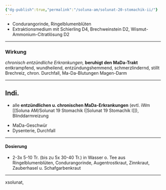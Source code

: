 ```yaml
---
{"dg-publish":true,"permalink":"/soluna-am/solunat-20-stomachik-ii/"}
---
```


* Condurangorinde, Ringelblumenblüten
* Extraktionsmedium mit Schierling D4, Brechweinstein D2, Wismut-Ammonium-Citratlösung D2
***
### Wirkung
*chronisch entzündliche Erkrankungen,* **beruhigt den MaDa-Trakt**
entkrampfend, wundheilend, entzündungshemmend, schmerzlindernd, stillt Brechreiz, chron. Durchfall, Ma-Da-Blutungen
Magen-Darm
***
## Indi.
- alle **entzündlichen u. chronischen MaDa-Erkrankungen** (evtl. iWm [[Soluna AM/Solunat 19 Stomachik I\|Solunat 19 Stomachik I]]), Blinddarmreizung
* MaDa-Geschwür
* Dysenterie, Durchfall
***
#### Dosierung
- 2-3x 5-10 Tr. (bis zu 5x 30-40 Tr.)
in Wasser o. Tee aus Ringelblumenblüten, Condurangorinde, Augentrostkraut, Zinnkraut, Zauberhasel u. Schafgarbenkraut
***
xsolunat, 